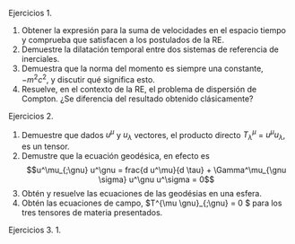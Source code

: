 Ejercicios 1.
1. Obtener la expresión para la suma de velocidades en el espacio tiempo y comprueba que satisfacen a los postulados de la RE.
2. Demuestre la dilatación temporal entre dos sistemas de referencia de inerciales.
3. Demuestra que la norma del momento es siempre una constante, $-m^2c^2$, y discutir qué significa esto.
4. Resuelve, en el contexto de la RE, el problema de dispersión de Compton. ¿Se diferencia del resultado obtenido clásicamente?

Ejercicios 2.
1. Demuestre que dados $u^\mu$ y $u_\lambda$ vectores, el producto directo $T^\mu_\lambda$ = $u^\mu u_\lambda$, es un tensor.
2. Demustre que la ecuación geodésica, en efecto es $$u^\mu_{;\gnu} u^\gnu = frac{d u^\mu}{d \tau} + \Gamma^\mu_{\gnu \sigma} u^\gnu u^\sigma = 0$$
3. Obtén y resuelve las ecuaciones de las geodésias en una esfera.
4. Obtén las ecuaciones de campo, $T^{\mu \gnu}_{;\gnu} = 0 $ para los tres tensores de materia presentados.

Ejercicios 3.
1.  
